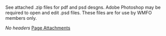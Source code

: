 See attached .zip files for pdf and psd desgns. Adobe Photoshop may be required to open and edit .psd files. These files are for use by WMFO members only.

*No headers*
[Page Attachments](https://wiki-files.wmfo.org/Staff_Info/Files_%252B_Media/General_Design_Work)
